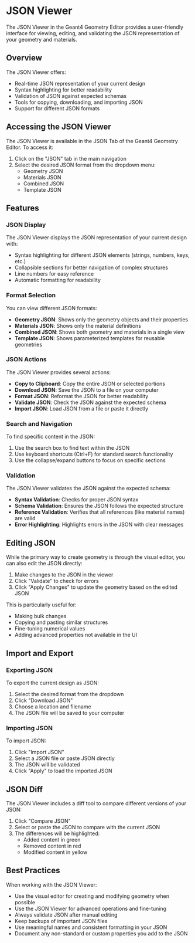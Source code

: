 # JSON Viewer

The JSON Viewer in the Geant4 Geometry Editor provides a user-friendly interface for viewing, editing, and validating the JSON representation of your geometry and materials.

## Overview

The JSON Viewer offers:

- Real-time JSON representation of your current design
- Syntax highlighting for better readability
- Validation of JSON against expected schemas
- Tools for copying, downloading, and importing JSON
- Support for different JSON formats

## Accessing the JSON Viewer

The JSON Viewer is available in the JSON Tab of the Geant4 Geometry Editor. To access it:

1. Click on the "JSON" tab in the main navigation
2. Select the desired JSON format from the dropdown menu:
   - Geometry JSON
   - Materials JSON
   - Combined JSON
   - Template JSON

## Features

### JSON Display

The JSON Viewer displays the JSON representation of your current design with:

- Syntax highlighting for different JSON elements (strings, numbers, keys, etc.)
- Collapsible sections for better navigation of complex structures
- Line numbers for easy reference
- Automatic formatting for readability

### Format Selection

You can view different JSON formats:

- **Geometry JSON**: Shows only the geometry objects and their properties
- **Materials JSON**: Shows only the material definitions
- **Combined JSON**: Shows both geometry and materials in a single view
- **Template JSON**: Shows parameterized templates for reusable geometries

### JSON Actions

The JSON Viewer provides several actions:

- **Copy to Clipboard**: Copy the entire JSON or selected portions
- **Download JSON**: Save the JSON to a file on your computer
- **Format JSON**: Reformat the JSON for better readability
- **Validate JSON**: Check the JSON against the expected schema
- **Import JSON**: Load JSON from a file or paste it directly

### Search and Navigation

To find specific content in the JSON:

1. Use the search box to find text within the JSON
2. Use keyboard shortcuts (Ctrl+F) for standard search functionality
3. Use the collapse/expand buttons to focus on specific sections

### Validation

The JSON Viewer validates the JSON against the expected schema:

- **Syntax Validation**: Checks for proper JSON syntax
- **Schema Validation**: Ensures the JSON follows the expected structure
- **Reference Validation**: Verifies that all references (like material names) are valid
- **Error Highlighting**: Highlights errors in the JSON with clear messages

## Editing JSON

While the primary way to create geometry is through the visual editor, you can also edit the JSON directly:

1. Make changes to the JSON in the viewer
2. Click "Validate" to check for errors
3. Click "Apply Changes" to update the geometry based on the edited JSON

This is particularly useful for:
- Making bulk changes
- Copying and pasting similar structures
- Fine-tuning numerical values
- Adding advanced properties not available in the UI

## Import and Export

### Exporting JSON

To export the current design as JSON:

1. Select the desired format from the dropdown
2. Click "Download JSON"
3. Choose a location and filename
4. The JSON file will be saved to your computer

### Importing JSON

To import JSON:

1. Click "Import JSON"
2. Select a JSON file or paste JSON directly
3. The JSON will be validated
4. Click "Apply" to load the imported JSON

## JSON Diff

The JSON Viewer includes a diff tool to compare different versions of your JSON:

1. Click "Compare JSON"
2. Select or paste the JSON to compare with the current JSON
3. The differences will be highlighted:
   - Added content in green
   - Removed content in red
   - Modified content in yellow

## Best Practices

When working with the JSON Viewer:

- Use the visual editor for creating and modifying geometry when possible
- Use the JSON Viewer for advanced operations and fine-tuning
- Always validate JSON after manual editing
- Keep backups of important JSON files
- Use meaningful names and consistent formatting in your JSON
- Document any non-standard or custom properties you add to the JSON
